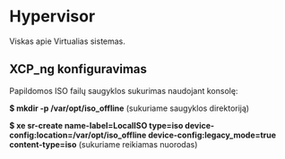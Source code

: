 # Hypervisor
Viskas apie Virtualias sistemas.

## XCP_ng konfiguravimas

Papildomos ISO failų saugyklos sukurimas naudojant konsolę:

  __$ mkdir -p /var/opt/iso_offline__ (sukuriame saugyklos direktoriją)
  
  __$ xe sr-create name-label=LocalISO type=iso device-config:location=/var/opt/iso_offline device-config:legacy_mode=true content-type=iso__ (sukuriame reikiamas nuorodas)
